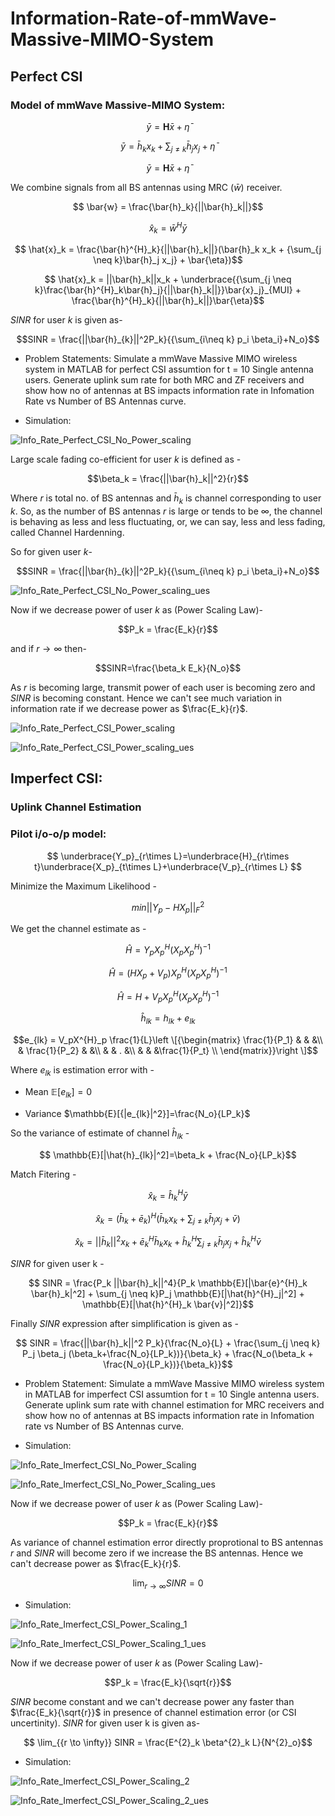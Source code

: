 # Information-Rate-of-mmWave-Massive-MIMO-System
## Perfect CSI 

### Model of mmWave Massive-MIMO System:


```math
    \bar{y} = \textbf{H}\bar{x} + \bar{\eta} 
```


```math
    \bar{y} = \bar{h}_k x_k + {\sum_{j \neq k}\bar{h}_j x_j} + \bar{\eta} 
```


```math
    \bar{y} = \textbf{H}\bar{x} + \bar{\eta} 
```

We combine signals from all BS antennas using MRC ($\bar{w}$) receiver.


```math
    \bar{w} = \frac{\bar{h}_k}{||\bar{h}_k||}
```


```math
    \hat{x}_k = \bar{w}^{H}\bar{y}
```


```math
    \hat{x}_k = \frac{\bar{h}^{H}_k}{||\bar{h}_k||}(\bar{h}_k x_k + {\sum_{j \neq k}\bar{h}_j x_j} + \bar{\eta})
```



```math
    \hat{x}_k = ||\bar{h}_k||x_k + \underbrace{{\sum_{j \neq k}\frac{\bar{h}^{H}_k\bar{h}_j}{||\bar{h}_k||}}\bar{x}_j}_{MUI} + \frac{\bar{h}^{H}_k}{||\bar{h}_k||}\bar{\eta}
```


$SINR$ for user $k$ is given as-


```math
SINR = \frac{||\bar{h}_{k}||^2P_k}{{\sum_{i\neq k} p_i \beta_i}+N_o}
```


- Problem Statements: Simulate a mmWave Massive MIMO wireless system in MATLAB for perfect CSI assumtion for t = 10 Single antenna users. Generate uplink sum rate for both MRC and ZF receivers and show how no of antennas at BS impacts information rate in Infomation Rate vs Number of BS Antennas curve. 

- Simulation:


![Info_Rate_Perfect_CSI_No_Power_scaling](Info_Rate_Perfect_CSI_No_Power_scaling.png)


Large scale fading co-efficient for user $k$ is defined as - 


$$\beta_k = \frac{||\bar{h}_k||^2}{r}$$


Where $r$ is total no. of BS antennas and $\bar{h}_k$ is channel corresponding to user $k$. So, as the number of BS antennas $r$ is large or tends to be $\infty$, the channel is behaving as less and less fluctuating, or, we can say, less and less fading, called Channel Hardenning.


So for given user $k$-


```math
SINR = \frac{||\bar{h}_{k}||^2P_k}{{\sum_{i\neq k} p_i \beta_i}+N_o}
```


![Info_Rate_Perfect_CSI_No_Power_scaling_ues](Info_Rate_Perfect_CSI_No_Power_scaling_ues.png)


Now if we decrease power of user $k$ as (Power Scaling Law)-


$$P_k = \frac{E_k}{r}$$


and if $r\rightarrow\infty$ then-


$$SINR=\frac{\beta_k E_k}{N_o}$$


As $r$ is becoming large, transmit power of each user is becoming zero and $SINR$ is becoming constant. Hence we can't see much variation in information rate if we decrease power as $\frac{E_k}{r}$.


![Info_Rate_Perfect_CSI_Power_scaling](Info_Rate_Perfect_CSI_Power_scaling.png)


![Info_Rate_Perfect_CSI_Power_scaling_ues](Info_Rate_Perfect_CSI_Power_scaling_ues.png)


## Imperfect CSI:

### Uplink Channel Estimation
### Pilot i/o-o/p model:


```math
       \underbrace{Y_p}_{r\times L}=\underbrace{H}_{r\times t}\underbrace{X_p}_{t\times L}+\underbrace{V_p}_{r\times L} 
```


Minimize the Maximum Likelihood -


```math
        min ||Y_p-HX_p||^{2}_F
```


We get the channel estimate as -


```math
        \hat{H} = Y_pX^{H}_p(X_pX^{H}_p)^{-1}
```


```math
       \hat{H} = (HX_p+V_p)X^{H}_p(X_pX^{H}_p)^{-1}
 
```


```math
        \hat{H} = H + V_pX^{H}_p(X_pX^{H}_p)^{-1}    
```


```math
        \hat{h}_{lk}=h_{lk}+e_{lk}
```


$$e_{lk} = V_pX^{H}_p \frac{1}{L}\left \[{\begin{matrix}
\frac{1}{P_1} & & &\\
 & \frac{1}{P_2} & &\\
 & & . &\\
 & & &\frac{1}{P_t} \\
\end{matrix}}\right \]$$


Where $e_{lk}$ is estimation error with -

- Mean $\mathbb{E}[e_{lk}]=0$

- Variance $\mathbb{E}[{|e_{lk}|^2}]=\frac{N_o}{LP_k}$

So the variance of estimate of channel $\hat{h}_{lk}$ -


```math
    \mathbb{E}[|\hat{h}_{lk}|^2]=\beta_k + \frac{N_o}{LP_k}
```

Match Fitering - 

```math
    \hat{x}_k = \hat{h}^{H}_k \bar{y}
```


```math
    \hat{x}_k = (\bar{h}_k + \bar{e}_k)^H (\bar{h}_k x_k + {\sum_{j \neq k}\bar{h}_j x_j} + \bar{v})
```


```math
    \hat{x}_k = ||\bar{h}_k||^2 x_k + \bar{e}^{H}_k \bar{h}_k x_k + \hat{h}^{H}_k {\sum_{j \neq k}\bar{h}_j x_j} + \hat{h}^{H}_k \bar{v}
```

$SINR$ for given user k - 

```math
    SINR = \frac{P_k ||\bar{h}_k||^4}{P_k \mathbb{E}[|\bar{e}^{H}_k \bar{h}_k|^2] + \sum_{j \neq k}P_j \mathbb{E}[|\hat{h}^{H}_j|^2] + \mathbb{E}[|\hat{h}^{H}_k \bar{v}|^2]}
```


Finally $SINR$ expression after simplification is given as -


```math
    SINR = \frac{||\bar{h}_k||^2 P_k}{\frac{N_o}{L} + \frac{\sum_{j \neq k} P_j \beta_j (\beta_k+\frac{N_o}{LP_k})}{\beta_k} + \frac{N_o(\beta_k + \frac{N_o}{LP_k})}{\beta_k}}
```


- Problem Statement: Simulate a mmWave Massive MIMO wireless system in MATLAB for imperfect CSI assumtion for t = 10 Single antenna users. Generate uplink sum rate with channel estimation for MRC receivers and show how no of antennas at BS impacts information rate in Infomation rate vs Number of BS Antennas curve. 


- Simulation: 


![Info_Rate_Imerfect_CSI_No_Power_Scaling](Info_Rate_Imperfect_CSI_No_Power_Scaling.png)


![Info_Rate_Imerfect_CSI_No_Power_Scaling_ues](Info_Rate_Imperfect_CSI_No_Power_Scaling_ues.png)


Now if we decrease power of user $k$ as (Power Scaling Law)-


$$P_k = \frac{E_k}{r}$$


As variance of channel estimation error directly proprotional to BS antennas $r$ and $SINR$ will become zero if we increase the BS antennas. Hence we can't decrease power as $\frac{E_k}{r}$.  


$$\lim_{{r \to \infty}} SINR = 0$$


- Simulation: 


![Info_Rate_Imerfect_CSI_Power_Scaling_1](Info_Rate_Imperfect_CSI_Power_Scaling_1.png)


![Info_Rate_Imerfect_CSI_Power_Scaling_1_ues](Info_Rate_Imperfect_CSI_Power_Scaling_1_ues.png)


Now if we decrease power of user $k$ as (Power Scaling Law)-


$$P_k = \frac{E_k}{\sqrt{r}}$$


$SINR$ become constant and we can't decrease power any faster than $\frac{E_k}{\sqrt{r}}$ in presence of channel estimation error (or CSI uncertinity). $SINR$ for given user k is given as-


```math
    \lim_{{r \to \infty}} SINR = \frac{E^{2}_k \beta^{2}_k L}{N^{2}_o}
```


- Simulation: 


![Info_Rate_Imerfect_CSI_Power_Scaling_2](Info_Rate_Imperfect_CSI_Power_Scaling_2.png)


![Info_Rate_Imerfect_CSI_Power_Scaling_2_ues](Info_Rate_Imperfect_CSI_Power_Scaling_2_ues.png)